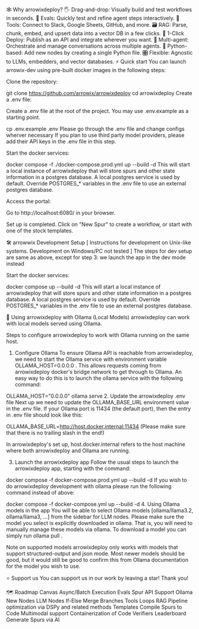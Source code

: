 🕸️ Why arrowixdeploy?
🖐️ Drag-and-drop: Visually build and test workflows in seconds.
🧪 Evals: Quickly test and refine agent steps interactively.
🧰 Tools: Connect to Slack, Google Sheets, GitHub, and more.
🗃️ RAG: Parse, chunk, embed, and upsert data into a vector DB in a few clicks.
🚀 1-Click Deploy: Publish as an API and integrate wherever you want.
🤖 Multi-agent: Orchestrate and manage conversations across multiple agents.
🐍 Python-based: Add new nodes by creating a single Python file.
🎛️ Flexible: Agnostic to LLMs, embedders, and vector databases.
⚡ Quick start
You can launch arrowix-dev using pre-built docker images in the following steps:

Clone the repository:

git clone https://github.com/arrowix/arrowixdeploy
cd arrowixdeploy
Create a .env file:

Create a .env file at the root of the project. You may use .env.example as a starting point.

cp .env.example .env
Please go through the .env file and change configs wherver necessary If you plan to use third party model providers, please add their API keys in the .env file in this step.

Start the docker services:

docker compose -f ./docker-compose.prod.yml up --build -d
This will start a local instance of arrowixdeploy that will store spurs and other state information in a postgres database. A local postgres service is used by default. Override POSTGRES_* variables in the .env file to use an external postgres database.

Access the portal:

Go to http://localhost:6080/ in your browser.

Set up is completed. Click on "New Spur" to create a workflow, or start with one of the stock templates.

🛠️ arrowwix Development Setup
[ Instructions for development on Unix-like systems. Development on Windows/PC not tested ]
The steps for dev setup are same as above, except for step 3: we launch the app in the dev mode instead

Start the docker services:

docker compose up --build -d
This will start a local instance of arrowixdeploy that will store spurs and other state information in a postgres database. A local postgres service is used by default. Override POSTGRES_* variables in the .env file to use an external postgres database.

🦙 Using arrowixdeploy with Ollama (Local Models)
arrowixdeploy can work with local models served using Ollama.

Steps to configure arrowixdeploy to work with Ollama running on the same host.

1. Configure Ollama
To ensure Ollama API is reachable from arrowixdeploy, we need to start the Ollama service with environment variable OLLAMA_HOST=0.0.0.0 . This allows requests coming from arrowixdeploy docker's bridge network to get through to Ollama. An easy way to do this is to launch the ollama service with the following command:

OLLAMA_HOST="0.0.0.0" ollama serve
2. Update the arrowixdeploy .env file
Next up we need to update the OLLAMA_BASE_URL environment value in the .env file. If your Ollama port is 11434 (the default port), then the entry in .env file should look like this:

OLLAMA_BASE_URL=http://host.docker.internal:11434
(Please make sure that there is no trailing slash in the end!)

In arrowixdeploy's set up, host.docker.internal refers to the host machine where both arrowixdeploy and Ollama are running.

3. Launch the arrowixdeploy app
Follow the usual steps to launch the arrowixdeploy app, starting with the command:

docker compose -f docker-compose.prod.yml up --build -d
If you wish to do arrowixdeploy development with ollama please run the following command instead of above:

docker compose -f docker-compose.yml up --build -d
4. Using Ollama models in the app
You will be able to select Ollama models [ollama/llama3.2, ollama/llama3, ...] from the sidebar for LLM nodes. Please make sure the model you select is explicitly downloaded in ollama. That is, you will need to manually manage these models via ollama. To download a model you can simply run ollama pull <model-name>.

Note on supported models
arrowixdeploy only works with models that support structured-output and json mode. Most newer models should be good, but it would still be good to confirm this from Ollama documentation for the model you wish to use.

⭐ Support us
You can support us in our work by leaving a star! Thank you!

🗺️ Roadmap
 Canvas
 Async/Batch Execution
 Evals
 Spur API
 Support Ollama
 New Nodes
 LLM Nodes
 If-Else
 Merge Branches
 Tools
 Loops
 RAG
 Pipeline optimization via DSPy and related methods
 Templates
 Compile Spurs to Code
 Multimodal support
 Containerization of Code Verifiers
 Leaderboard
 Generate Spurs via AI
